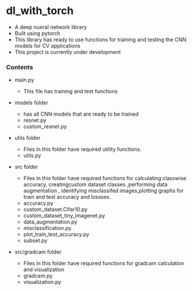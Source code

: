 # dl_with_torch
* A deep nueral network library
* Built using pytorch
* This library has ready to use functions for training and testing the CNN models for CV applications
* This project is currently under development

### Contents

* main.py
  * This file has training and test functions 

* models folder
  * has all CNN models that are  ready to be trained
  * resnet.py
  * custom_resnet.py
  
* utils folder
  *  Files in this folder have required utility functions.
  * utils.py
  
* src folder
  * Files in this folder have required functions for calculating classwise accuracy, creatingcustom dataset classes ,performing  data augmentation ,
    identifying misclassifed images,plotting graphs for train and test accuracy and lossses.
  * accuracy.py
  * custom_dataset.Cifar10.py
  * custom_dataset_tiny_imagenet.py
  * data_augmentation.py
  * misclassification.py
  * plot_train_test_accuracy.py
  * subset.py
  
 * src/gradcam folder
   * Files in this folder have required functions for gradcam calculation and visualization
   * gradcam.py
   * visualization.py

